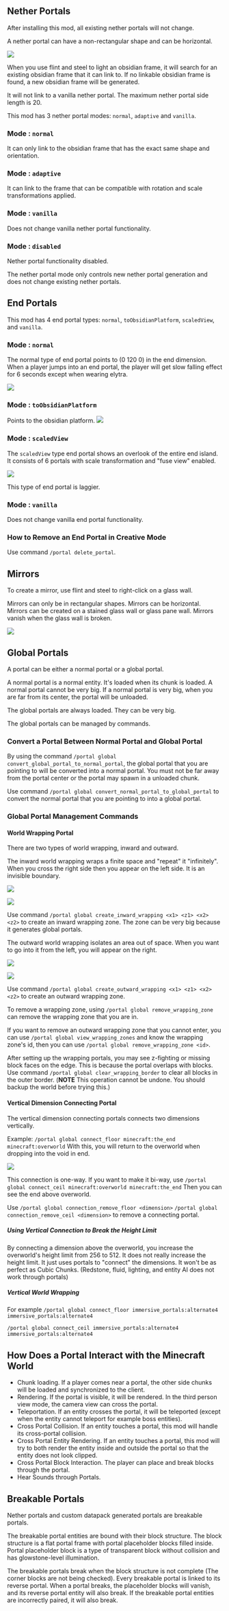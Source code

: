 
## Nether Portals
After installing this mod, all existing nether portals will not change.

A nether portal can have a non-rectangular shape and can be horizontal.

![](https://i.ibb.co/KGqRqfZ/2020-12-13-16-49-25.png)

When you use flint and steel to light an obsidian frame, it will search for an existing obsidian frame that it can link to. If no linkable obsidian frame is found, a new obsidian frame will be generated.

It will not link to a vanilla nether portal. The maximum nether portal side length is 20.

This mod has 3 nether portal modes: `normal`, `adaptive` and `vanilla`.

### Mode : `normal`
It can only link to the obsidian frame that has the exact same shape and orientation.

### Mode : `adaptive`
It can link to the frame that can be compatible with rotation and scale transformations applied.

### Mode : `vanilla`
Does not change vanilla nether portal functionality.

### Mode : `disabled`
Nether portal functionality disabled.

The nether portal mode only controls new nether portal generation and does not change existing nether portals.

## End Portals

This mod has 4 end portal types: `normal`, `toObsidianPlatform`, `scaledView`, and `vanilla`.

### Mode : `normal`

The normal type of end portal points to (0 120 0) in the end dimension. When a player jumps into an end portal, the player will get slow falling effect for 6 seconds except when wearing elytra.

![](https://i.ibb.co/C08FFJn/2020-05-26-21-55-16.png)

### Mode : `toObsidianPlatform`

Points to the obsidian platform.
![](https://i.ibb.co/MsJRGtX/2020-12-13-17-45-49.png)

### Mode : `scaledView`

The `scaledView` type end portal shows an overlook of the entire end island. It consists of 6 portals with scale transformation and "fuse view" enabled.

![](https://i.ibb.co/hmRS3KH/2020-09-15-21-13-34.png)

This type of end portal is laggier.

### Mode : `vanilla`
Does not change vanilla end portal functionality.

### How to Remove an End Portal in Creative Mode
Use command `/portal delete_portal`.

## Mirrors
To create a mirror, use flint and steel to right-click on a glass wall.

Mirrors can only be in rectangular shapes. Mirrors can be horizontal. Mirrors can be created on a stained glass wall or glass pane wall. Mirrors vanish when the glass wall is broken.

![](https://i.ibb.co/Jr0fdfv/2020-05-26-21-58-45.png)

## Global Portals

A portal can be either a normal portal or a global portal.

A normal portal is a normal entity. It's loaded when its chunk is loaded. A normal portal cannot be very big. If a normal portal is very big, when you are far from its center, the portal will be unloaded.

The global portals are always loaded. They can be very big.

The global portals can be managed by commands.

### Convert a Portal Between Normal Portal and Global Portal

By using the command `/portal global convert_global_portal_to_normal_portal`, the global portal that you are pointing to will be converted into a normal portal. You must not be far away from the portal center or the portal may spawn in a unloaded chunk.

Use command `/portal global convert_normal_portal_to_global_portal` to convert the normal portal that you are pointing to into a global portal.

### Global Portal Management Commands

#### World Wrapping Portal

There are two types of world wrapping, inward and outward.

The inward world wrapping wraps a finite space and "repeat" it "infinitely". When you cross the right side then you appear on the left side. It is an invisible boundary.

![](https://i.ibb.co/Bnt0Gqc/2020-05-26-22-04-06.png)

![](https://i.ibb.co/jrXPhqV/2020-05-26-22-03-59.png)

Use command `/portal global create_inward_wrapping <x1> <z1> <x2> <z2>` to create an inward wrapping zone.
The zone can be very big because it generates global portals.

The outward world wrapping isolates an area out of space. When you want to go into it from the left, you will appear on the right.

![](https://i.ibb.co/9g72926/2020-05-26-22-04-50.png)

![](https://i.ibb.co/1RL3wr4/2020-05-26-22-05-05.png)

Use command `/portal global create_outward_wrapping <x1> <z1> <x2> <z2>` to create an outward wrapping zone.

To remove a wrapping zone, using `/portal global remove_wrapping_zone` can remove the wrapping zone that you are in.

If you want to remove an outward wrapping zone that you cannot enter, you can use `/portal global view_wrapping_zones` and know the wrapping zone's id, then you can use `/portal global remove_wrapping_zone <id>`.


After setting up the wrapping portals, you may see z-fighting or missing block faces on the edge. This is because the portal overlaps with blocks.
Use command `/portal global clear_wrapping_border` to clear all blocks in the outer border.
(**NOTE** This operation cannot be undone. You should backup the world before trying this.)

#### Vertical Dimension Connecting Portal
The vertical dimension connecting portals connects two dimensions vertically.

Example:
`/portal global connect_floor minecraft:the_end minecraft:overworld`
With this, you will return to the overworld when dropping into the void in end.

![](https://i.ibb.co/JvDMZtj/2020-10-18-22-15-38.png)

This connection is one-way. If you want to make it bi-way, use
`/portal global connect_ceil minecraft:overworld minecraft:the_end`
Then you can see the end above overworld.

Use `/portal global connection_remove_floor <dimension>` `/portal global connection_remove_ceil <dimension>` to remove a connecting portal.

##### Using Vertical Connection to Break the Height Limit
By connecting a dimension above the overworld, you increase the overworld's height limit from 256 to 512. It does not really increase the height limit. It just uses portals to "connect" the dimensions. It won't be as perfect as Cubic Chunks. (Redstone, fluid, lighting, and entity AI does not work through portals)

##### Vertical World Wrapping
For example
`/portal global connect_floor immersive_portals:alternate4 immersive_portals:alternate4`

`/portal global connect_ceil immersive_portals:alternate4 immersive_portals:alternate4`

## How Does a Portal Interact with the Minecraft World

* Chunk loading. If a player comes near a portal, the other side chunks will be loaded and synchronized to the client.
* Rendering. If the portal is visible, it will be rendered. In the third person view mode, the camera view can cross the portal.
* Teleportation. If an entity crosses the portal, it will be teleported (except when the entity cannot teleport for example boss entities).
* Cross Portal Collision. If an entity touches a portal, this mod will handle its cross-portal collision.
* Cross Portal Entity Rendering. If an entity touches a portal, this mod will try to both render the entity inside and outside the portal so that the entity does not look clipped.
* Cross Portal Block Interaction. The player can place and break blocks through the portal.
* Hear Sounds through Portals.

## Breakable Portals
Nether portals and custom datapack generated portals are breakable portals.

The breakable portal entities are bound with their block structure. The block structure is a flat portal frame with portal placeholder blocks filled inside. Portal placeholder block is a type of transparent block without collision and has glowstone-level illumination.

The breakable portals break when the block structure is not complete (The corner blocks are not being checked). 
Every breakable portal is linked to its reverse portal. When a portal breaks, the placeholder blocks will vanish, and its reverse portal entity will also break. If the breakable portal entities are incorrectly paired, it will also break.